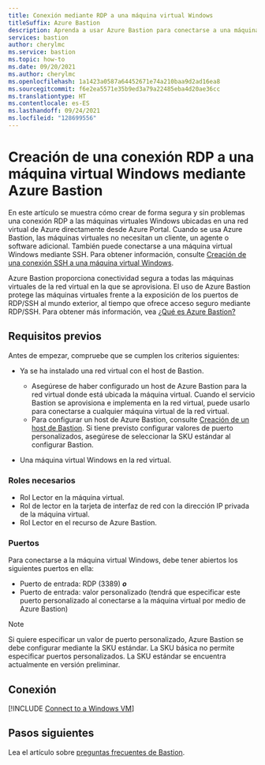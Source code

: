 ```yaml
---
title: Conexión mediante RDP a una máquina virtual Windows
titleSuffix: Azure Bastion
description: Aprenda a usar Azure Bastion para conectarse a una máquina virtual Windows mediante RDP.
services: bastion
author: cherylmc
ms.service: bastion
ms.topic: how-to
ms.date: 09/20/2021
ms.author: cherylmc
ms.openlocfilehash: 1a1423a0587a64452671e74a210baa9d2ad16ea8
ms.sourcegitcommit: f6e2ea5571e35b9ed3a79a22485eba4d20ae36cc
ms.translationtype: HT
ms.contentlocale: es-ES
ms.lasthandoff: 09/24/2021
ms.locfileid: "128699556"
---
```

# <a name="create-an-rdp-connection-to-a-windows-vm-using-azure-bastion"></a>Creación de una conexión RDP a una máquina virtual Windows mediante Azure Bastion

En este artículo se muestra cómo crear de forma segura y sin problemas una conexión RDP a las máquinas virtuales Windows ubicadas en una red virtual de Azure directamente desde Azure Portal. Cuando se usa Azure Bastion, las máquinas virtuales no necesitan un cliente, un agente o software adicional. También puede conectarse a una máquina virtual Windows mediante SSH. Para obtener información, consulte [Creación de una conexión SSH a una máquina virtual Windows](bastion-connect-vm-ssh-windows.md).

Azure Bastion proporciona conectividad segura a todas las máquinas virtuales de la red virtual en la que se aprovisiona. El uso de Azure Bastion protege las máquinas virtuales frente a la exposición de los puertos de RDP/SSH al mundo exterior, al tiempo que ofrece acceso seguro mediante RDP/SSH. Para obtener más información, vea [¿Qué es Azure Bastion?](bastion-overview.md)

## <a name="prerequisites"></a>Requisitos previos

Antes de empezar, compruebe que se cumplen los criterios siguientes:

* Ya se ha instalado una red virtual con el host de Bastion.

  * Asegúrese de haber configurado un host de Azure Bastion para la red virtual donde está ubicada la máquina virtual. Cuando el servicio Bastion se aprovisiona e implementa en la red virtual, puede usarlo para conectarse a cualquier máquina virtual de la red virtual. 
  * Para configurar un host de Azure Bastion, consulte [Creación de un host de Bastion](tutorial-create-host-portal.md#createhost). Si tiene previsto configurar valores de puerto personalizados, asegúrese de seleccionar la SKU estándar al configurar Bastion.

* Una máquina virtual Windows en la red virtual.

### <a name="required-roles"></a>Roles necesarios

* Rol Lector en la máquina virtual.
* Rol de lector en la tarjeta de interfaz de red con la dirección IP privada de la máquina virtual.
* Rol Lector en el recurso de Azure Bastion.

### <a name="ports"></a>Puertos

Para conectarse a la máquina virtual Windows, debe tener abiertos los siguientes puertos en ella:

*   Puerto de entrada: RDP (3389) ***o***
*   Puerto de entrada: valor personalizado (tendrá que especificar este puerto personalizado al conectarse a la máquina virtual por medio de Azure Bastion)

> [!NOTE]
> Si quiere especificar un valor de puerto personalizado, Azure Bastion se debe configurar mediante la SKU estándar. La SKU básica no permite especificar puertos personalizados. La SKU estándar se encuentra actualmente en versión preliminar.
>

## <a name="connect"></a><a name="rdp"></a>Conexión

[!INCLUDE [Connect to a Windows VM](../../includes/bastion-vm-rdp.md)]
 
## <a name="next-steps"></a>Pasos siguientes

Lea el artículo sobre [preguntas frecuentes de Bastion](bastion-faq.md).
